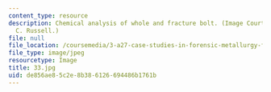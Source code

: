 ```yaml
---
content_type: resource
description: Chemical analysis of whole and fracture bolt. (Image Courtesy of Kenneth
  C. Russell.)
file: null
file_location: /coursemedia/3-a27-case-studies-in-forensic-metallurgy-fall-2007/de856ae85c2e8b386126694486b1761b_33.jpg
file_type: image/jpeg
resourcetype: Image
title: 33.jpg
uid: de856ae8-5c2e-8b38-6126-694486b1761b
---
```

